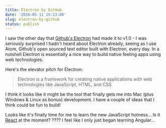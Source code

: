 ```yaml
---
title: Electron by GitHub
date: '2016-05-11 15:13:00'
slug: electron-by-github
status: publish
---
```


I saw the other day that [Github's Electron](http://electron.atom.io) had made it to v1.0 - I was seriously surprised I hadn't heard about Electron already, seeing as I use Atom, Github's open sourced text editor built with Electron, every day. In a nutshell Electron is essentially a nice way to build native feeling apps using web technologies. 

Here's the elevator pitch for Electron:

> Electron is a framework for creating native applications with web technologies like JavaScript, HTML, and CSS

I think it looks like it might be the tool that finally gets me into Mac (plus Windows & Linux as bonus) development. I have a couple of ideas that I think could be fun to build! 

Looks like it's finally time for me to learn the new JavaScript hotness... Is it [React](https://facebook.github.io/react/) at the moment? ???? I feel like I only just began learning Angular...
